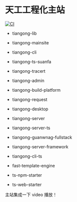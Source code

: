 # 天工工程化主站

[![CI](https://github.com/Alfred-Lau/tiangong-mainsite/actions/workflows/aes.yml/badge.svg?branch=main)](https://github.com/Alfred-Lau/tiangong-mainsite/actions/workflows/aes.yml)


- tiangong-lib
- tiangong-mainsite
- tiangong-cli
- tiangong-ts-suanfa
- tiangong-tracert
- tiangong-admin
- tiangong-build-platform
- tiangong-request
- tiangong-desktop
- tiangong-server
- tiangong-server-ts
- tiangong-guanwnag-fullstack
- tiangong-server-framework
- tiangong-cli-ts
- fast-template-engine


- ts-npm-starter
- ts-web-starter


主站集成一下 video 播放！

